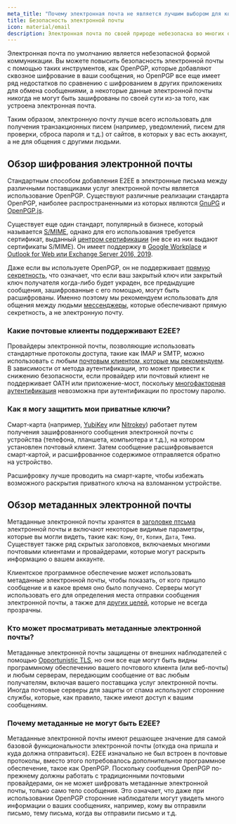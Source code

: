 ```yaml
---
meta_title: "Почему электронная почта не является лучшим выбором для конфиденциальности и безопасности - Privacy Guides"
title: Безопасность электронной почты
icon: material/email
description: Электронная почта по своей природе небезопасна во многих отношениях, и вот некоторые из причин, по которым она не является нашим лучшим выбором для безопасных коммуникаций.
---
```


Электронная почта по умолчанию является небезопасной формой коммуникации. Вы можете повысить безопасность электронной почты с помощью таких инструментов, как OpenPGP, которые добавляют сквозное шифрование в ваши сообщения, но OpenPGP все еще имеет ряд недостатков по сравнению с шифрованием в других приложениях для обмена сообщениями, а некоторые данные электронной почты никогда не могут быть зашифрованы по своей сути из-за того, как устроена электронная почта.

Таким образом, электронную почту лучше всего использовать для получения транзакционных писем (например, уведомлений, писем для проверки, сброса пароля и т.д.) от сайтов, в которых у вас есть аккаунт, а не для общения с другими людьми.

## Обзор шифрования электронной почты

Стандартным способом добавления E2EE в электронные письма между различными поставщиками услуг электронной почты является использование OpenPGP. Существуют различные реализации стандарта OpenPGP, наиболее распространенными из которых являются [GnuPG](https://en.wikipedia.org/wiki/GNU_Privacy_Guard) и [OpenPGP.js](https://openpgpjs.org).

Существует еще один стандарт, популярный в бизнесе, который называется [S/MIME](https://en.wikipedia.org/wiki/S/MIME), однако для его использования требуется сертификат, выданный [центром сертификации](https://ru.wikipedia.org/wiki/%D0%A6%D0%B5%D0%BD%D1%82%D1%80_%D1%81%D0%B5%D1%80%D1%82%D0%B8%D1%84%D0%B8%D0%BA%D0%B0%D1%86%D0%B8%D0%B8) (не все из них выдают сертификаты S/MIME). Он имеет поддержку в [Google Workplace](https://support.google.com/a/topic/9061730?hl=en&ref_topic=9061731) и [Outlook for Web или Exchange Server 2016, 2019](https://support.microsoft.com/ru-ru/office/%D1%88%D0%B8%D1%84%D1%80%D0%BE%D0%B2%D0%B0%D0%BD%D0%B8%D0%B5-%D1%81%D0%BE%D0%BE%D0%B1%D1%89%D0%B5%D0%BD%D0%B8%D0%B9-%D1%81-%D0%BF%D0%BE%D0%BC%D0%BE%D1%89%D1%8C%D1%8E-%D0%BF%D1%80%D0%BE%D1%82%D0%BE%D0%BA%D0%BE%D0%BB%D0%B0-s-mime-%D0%B2-outlook-%D0%B2-%D0%B8%D0%BD%D1%82%D0%B5%D1%80%D0%BD%D0%B5%D1%82%D0%B5-878c79fc-7088-4b39-966f-14512658f480?ui=en-us&rs=en-us&ad=us).

Даже если вы используете OpenPGP, он не поддерживает [прямую секретность](https://ru.wikipedia.org/wiki/Perfect_forward_secrecy), что означает, что если ваш закрытый ключ или закрытый ключ получателя когда-либо будет украден, все предыдущие сообщения, зашифрованные с его помощью, могут быть расшифрованы. Именно поэтому мы рекомендуем использовать для общения между людьми [мессенджеры](../real-time-communication.md), которые обеспечивают прямую секретность, а не электронную почту.

### Какие почтовые клиенты поддерживают E2EE?

Провайдеры электронной почты, позволяющие использовать стандартные протоколы доступа, такие как IMAP и SMTP, можно использовать с любым [ почтовым клиентом, которые мы рекомендуем](../email-clients.md). В зависимости от метода аутентификации, это может привести к снижению безопасности, если провайдер или почтовый клиент не поддерживает OATH или приложение-мост, поскольку [многофакторная аутентификация](multi-factor-authentication.md) невозможна при аутентификации по простому паролю.

### Как я могу защитить мои приватные ключи?

Смарт-карта (например, [YubiKey](https://support.yubico.com/hc/en-us/articles/360013790259-Using-Your-YubiKey-with-OpenPGP) или [Nitrokey](https://www.nitrokey.com)) работает путем получения зашифрованного сообщения электронной почты с устройства (телефона, планшета, компьютера и т.д.), на котором установлен почтовый клиент. Затем сообщение расшифровывается смарт-картой, и расшифрованное содержимое отправляется обратно на устройство.

Расшифровку лучше проводить на смарт-карте, чтобы избежать возможного раскрытия приватного ключа на взломанном устройстве.

## Обзор метаданных электронной почты

Метаданные электронной почты хранятся в [заголовке птсьма](https://ru.wikipedia.org/wiki/%D0%AD%D0%BB%D0%B5%D0%BA%D1%82%D1%80%D0%BE%D0%BD%D0%BD%D0%B0%D1%8F_%D0%BF%D0%BE%D1%87%D1%82%D0%B0#%D0%97%D0%B0%D0%B3%D0%BE%D0%BB%D0%BE%D0%B2%D0%BA%D0%B8_%D0%BF%D0%B8%D1%81%D1%8C%D0%BC%D0%B0) электронной почты и включают некоторые видимые параметры, которые вы могли видеть, такие как: `Кому`, `От`, `Копия`, `Дата`, `Тема`. Существует также ряд скрытых заголовков, включаемых многими почтовыми клиентами и провайдерами, которые могут раскрыть информацию о вашем аккаунте.

Клиентское программное обеспечение может использовать метаданные электронной почты, чтобы показать, от кого пришло сообщение и в какое время оно было получено. Серверы могут использовать его для определения места отправки сообщения электронной почты, а также для [других целей](https://ru.wikipedia.org/wiki/%D0%AD%D0%BB%D0%B5%D0%BA%D1%82%D1%80%D0%BE%D0%BD%D0%BD%D0%B0%D1%8F_%D0%BF%D0%BE%D1%87%D1%82%D0%B0#%D0%97%D0%B0%D0%B3%D0%BE%D0%BB%D0%BE%D0%B2%D0%BA%D0%B8_%D0%BF%D0%B8%D1%81%D1%8C%D0%BC%D0%B0), которые не всегда прозрачны.

### Кто может просматривать метаданные электронной почты?

Метаданные электронной почты защищены от внешних наблюдателей с помощью [Opportunistic TLS](https://en.wikipedia.org/wiki/Opportunistic_TLS), но они все еще могут быть видны программному обеспечению вашего почтового клиента (или веб-почты) и любым серверам, передающим сообщение от вас любым получателям, включая вашего поставщика услуг электронной почты. Иногда почтовые серверы для защиты от спама используют сторонние службы, которые, как правило, также имеют доступ к вашим сообщениям.

### Почему метаданные не могут быть E2EE?

Метаданные электронной почты имеют решающее значение для самой базовой функциональности электронной почты (откуда она пришла и куда должна отправиться). E2EE изначально не был встроен в почтовые протоколы, вместо этого потребовалось дополнительное программное обеспечение, такое как OpenPGP. Поскольку сообщения OpenPGP по-прежнему должны работать с традиционными почтовыми провайдерами, он не может шифровать метаданные электронной почты, только само тело сообщения. Это означает, что даже при использовании OpenPGP сторонние наблюдатели могут увидеть много информации о ваших сообщениях, например, кому вы отправили письмо, тему письма, когда вы отправили письмо и т.д.
